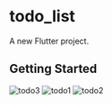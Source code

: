 # todo_list

A new Flutter project.

## Getting Started
![todo3](https://user-images.githubusercontent.com/72871727/166229703-0fffae36-56d7-40c6-ae6f-ac06112fa7c6.jpg)
![todo1](https://user-images.githubusercontent.com/72871727/166229708-0dc73580-cd36-4448-95e1-273cc89d79b3.jpg)
![todo2](https://user-images.githubusercontent.com/72871727/166229710-6db5a0ba-97df-49e0-a832-3db43039ee79.jpg)
